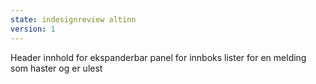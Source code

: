 ```yaml
---
state: indesignreview altinn
version: 1
---
```


Header innhold for ekspanderbar panel for innboks lister for en melding som haster og er ulest
